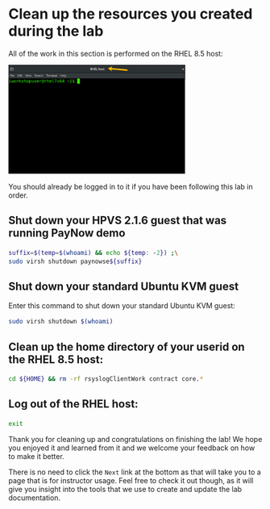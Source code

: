 # Clean up the resources you created during the lab

All of the work in this section is performed on the RHEL 8.5 host:

<img src="../../../images/RHELHost.png" width="351" height="216" />

 You should already be logged in to it if you have been following this lab in order.

## Shut down your HPVS 2.1.6 guest that was running PayNow demo

   ``` bash
   suffix=$(temp=$(whoami) && echo ${temp: -2}) ;\
   sudo virsh shutdown paynowse${suffix} 
   ```

## Shut down your standard Ubuntu KVM guest

Enter this command to shut down your standard Ubuntu KVM guest:

   ``` bash
   sudo virsh shutdown $(whoami)
   ```

## Clean up the home directory of your userid on the RHEL 8.5 host:

   ``` bash 
   cd ${HOME} && rm -rf rsyslogClientWork contract core.*
   ```

## Log out of the RHEL host:

   ``` bash
   exit
   ```

Thank you for cleaning up and congratulations on finishing the lab!  We hope you enjoyed it and learned from it and we welcome your feedback on how to make it better.

There is no need to click the `Next` link at the bottom as that will take you to a page that is for instructor usage.  Feel free to check it out though, as it will give you insight into the tools that we use to create and update the lab documentation. 

